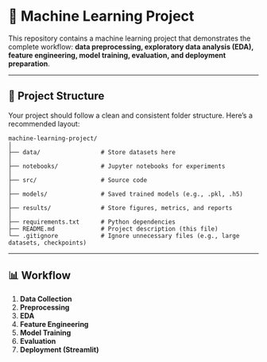 # 📘 Machine Learning Project

This repository contains a machine learning project that demonstrates the complete workflow: **data preprocessing, exploratory data analysis (EDA), feature engineering, model training, evaluation, and deployment preparation**.

---

## 📂 Project Structure

Your project should follow a clean and consistent folder structure. Here’s a recommended layout:

```
machine-learning-project/
│
├── data/                 # Store datasets here
│
├── notebooks/            # Jupyter notebooks for experiments
│
├── src/                  # Source code
│
├── models/               # Saved trained models (e.g., .pkl, .h5)
│
├── results/              # Store figures, metrics, and reports
│
├── requirements.txt      # Python dependencies
├── README.md             # Project description (this file)
└── .gitignore            # Ignore unnecessary files (e.g., large datasets, checkpoints)
```
---

## 📊 Workflow

1. **Data Collection**
2. **Preprocessing**
3. **EDA**
4. **Feature Engineering**
5. **Model Training** 
6. **Evaluation**
7. **Deployment (Streamlit)** 
